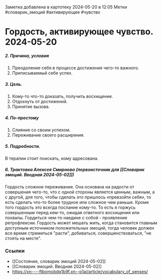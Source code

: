 Заметка добавлена в картотеку 2024-05-20 в 12:05
Метки #словарик_эмоций #активирующее #чувство 

#  Гордость, активирующее чувство. 2024-05-20

##### 2. Причина, условия
1. Преодоление себя в процессе достижения чего-то важного.
2. Приписываемый себе успех.
##### 3. Цель.
1. Кому-то что-то доказать, получить восхищение.
2. Отдохнуть от достижений.
3. Принятие вызова.
##### 4. По-простому
1. Слияние со своим успехом.
2. Переживание своего расширения.
##### 5. Подробности.
В терапии стоит поискать, кому адресована.
##### 6. Трактовка Алексея Смирнова (первоисточник для [[Словарик эмоций. Вводная 2024-05-02]])
Гордость сложное переживание. Она основана на радости от совершения чего-то, что с одной стороны является ценным, важным, а с другой, для того, чтобы сделать это пришлось «превзойти себя», то есть сделать что-то более трудное или сложное чем раньше. Кроме того гордость это всегда послание кому-то. То есть я горжусь совершенным перед кем-то, ожидая ответного восхищения или похвалы. Гордиться чем-то наедине с собой - проявление ретрофлексии. Гордость может мешать жить, когда становится главным доступным источником положительных эмоций, тогда человек должен все время стремиться "расти", добиваться, совершенствоваться, "не стоять на месте".


### Ссылки
- [[Состояние, словарик эмоций 2024-05-02]]
- [[Словарик эмоций. Вводная 2024-05-02]]
- https://xn----ftbomobdq1b9f.xn--p1ai/article/vocabulary_of_senses/




